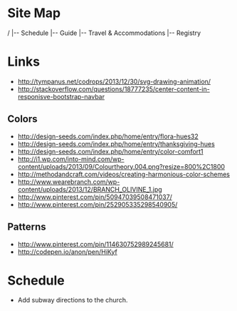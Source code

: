 # Site Map

/
|-- Schedule
|-- Guide
|-- Travel & Accommodations
|-- Registry

# Links
- http://tympanus.net/codrops/2013/12/30/svg-drawing-animation/
- http://stackoverflow.com/questions/18777235/center-content-in-responisve-bootstrap-navbar

## Colors
- http://design-seeds.com/index.php/home/entry/flora-hues32
- http://design-seeds.com/index.php/home/entry/thanksgiving-hues
- http://design-seeds.com/index.php/home/entry/color-comfort1
- http://i1.wp.com/into-mind.com/wp-content/uploads/2013/09/Colourtheory.004.png?resize=800%2C1800
- http://methodandcraft.com/videos/creating-harmonious-color-schemes
- http://www.wearebranch.com/wp-content/uploads/2013/12/BRANCH_OLIVINE_1.jpg
- http://www.pinterest.com/pin/50947039508471037/
- http://www.pinterest.com/pin/252905335298540905/

## Patterns
- http://www.pinterest.com/pin/114630752989245681/
- http://codepen.io/anon/pen/HiKyf

# Schedule
- Add subway directions to the church.
